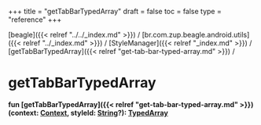 +++
title = "getTabBarTypedArray"
draft = false
toc = false
type = "reference"
+++

[beagle]({{< relref "../../_index.md" >}}) / [br.com.zup.beagle.android.utils]({{< relref "../_index.md" >}}) / [StyleManager]({{< relref "_index.md" >}}) / [getTabBarTypedArray]({{< relref "get-tab-bar-typed-array.md" >}}) / 



# getTabBarTypedArray  
  
<b><b>fun [getTabBarTypedArray]({{< relref "get-tab-bar-typed-array.md" >}})(context: [Context](https://developer.android.com/reference/kotlin/android/content/Context.html), styleId: [String](https://kotlinlang.org/api/latest/jvm/stdlib/kotlin/-string/index.html)?): [TypedArray](https://developer.android.com/reference/kotlin/android/content/res/TypedArray.html)</b></b>  



